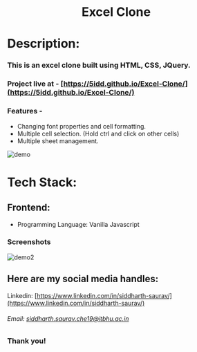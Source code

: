<h1 align="center">
  Excel Clone
</h1>

# Description:

### This is an excel clone built using HTML, CSS, JQuery.

### Project live at - [https://5idd.github.io/Excel-Clone/](https://5idd.github.io/Excel-Clone/)

### Features -

-   Changing font properties and cell formatting.
-   Multiple cell selection. (Hold ctrl and click on other cells)
-   Multiple sheet management.

![demo](https://user-images.githubusercontent.com/58874663/155889061-16e9f4a1-ee9e-4993-9bec-579268c557a2.png)

# Tech Stack:

## Frontend:

-   Programming Language: Vanilla Javascript

### Screenshots

![demo2](https://user-images.githubusercontent.com/58874663/155889193-5bf66089-cac7-47d6-8b44-6c480b3d7e18.png)

## Here are my social media handles:

Linkedin: [https://www.linkedin.com/in/siddharth-saurav/](https://www.linkedin.com/in/siddharth-saurav/)
<br />

###### Email: siddharth.saurav.che19@itbhu.ac.in

### Thank you!
